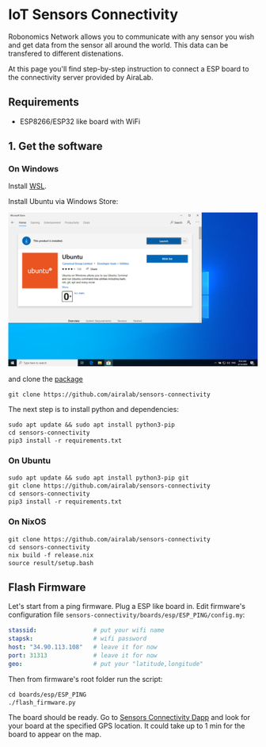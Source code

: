 # IoT Sensors Connectivity

Robonomics Network allows you to communicate with any sensor you wish and get data from the sensor all around the world. This data can be transfered to different distenations.

At this page you'll find step-by-step instruction to connect a ESP board to the connectivity server provided by AiraLab.

## Requirements

* ESP8266/ESP32 like board with WiFi

## 1. Get the software

### On Windows

Install [WSL](https://docs.microsoft.com/en-us/windows/wsl/install-win10).

Install Ubuntu via Windows Store:

![Windows Store](./images/windows_store.jpg "Windows Store")

and clone the [package](https://github.com/airalab/sensors-connectivity)

```
git clone https://github.com/airalab/sensors-connectivity
```

The next step is to install python and dependencies:

```
sudo apt update && sudo apt install python3-pip
cd sensors-connectivity
pip3 install -r requirements.txt
```

### On Ubuntu

```
sudo apt update && sudo apt install python3-pip git
git clone https://github.com/airalab/sensors-connectivity
cd sensors-connectivity
pip3 install -r requirements.txt
```

### On NixOS

```
git clone https://github.com/airalab/sensors-connectivity
cd sensors-connectivity
nix build -f release.nix
source result/setup.bash
```

## Flash Firmware

Let's start from a ping firmware. Plug a ESP like board in. Edit firmware's configuration file `sensors-connectivity/boards/esp/ESP_PING/config.my`:

```yaml
stassid:                # put your wifi name
stapsk:                 # wifi password
host: "34.90.113.108"   # leave it for now
port: 31313             # leave it for now
geo:                    # put your "latitude,longitude"
```

Then from firmware's root folder run the script:

```
cd boards/esp/ESP_PING
./flash_firmware.py
```

The board should be ready. Go to [Sensors Connectivity Dapp](https://sensors.robonomics.network/#/) and look for your board at the specified GPS location. It could take up to 1 min for the board to appear on the map. 

